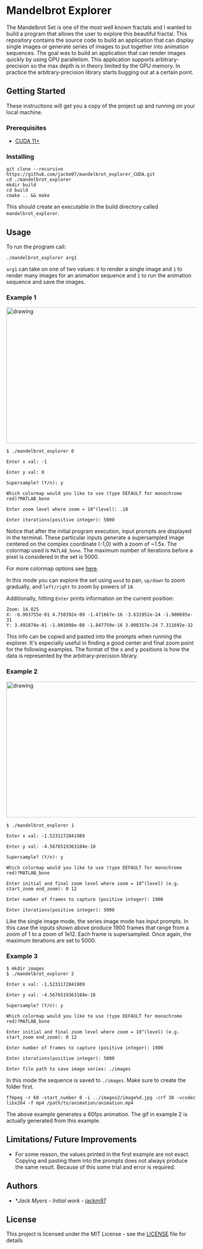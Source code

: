 # Mandelbrot Explorer

The Mandelbrot Set is one of the most well known fractals and I wanted to build a program that allows the user to explore this beautiful fractal. This repository contains the source code to build an application that can display single images or generate series of images to put together into animation sequences. The goal was to build an application that can render images quickly by using GPU parallelism. This application supports arbitrary-precision so the max depth is in theory limited by the GPU memory. In practice the arbitrary-precision library starts bugging out at a certain point.

## Getting Started

These instructions will get you a copy of the project up and running on your local machine.

### Prerequisites
- [CUDA 11+](https://developer.nvidia.com/cuda-toolkit)

### Installing
```
git clone --recursive https://github.com/jackm97/mandelbrot_explorer_CUDA.git
cd ./mandelbrot_explorer
mkdir build
cd build
cmake .. && make
```
This should create an executable in the build directory called `mandelbrot_explorer`.

## Usage
To run the program call:
```
./mandelbrot_explorer arg1
```
`arg1` can take on one of two values: `0` to render a single image and `1` to render many images for an animation sequence and `2` to run the animation sequence and save the images.

### Example 1
<img src="./examples/example1.png" alt="drawing" width="640" height="360"/>

```
$ ./mandelbrot_explorer 0

Enter x val: -1

Enter y val: 0

Supersample? (Y/n): y

Which colormap would you like to use (type DEFAULT for monochrome red)?MATLAB_bone

Enter zoom level where zoom = 10^(level): .18

Enter iterations(positive integer): 5000

```
Notice that after the initial program execution, input prompts are displayed in the terminal. These particular inputs generate a supersampled image centered on the complex coordinate (-1,0) with a zoom of ~1.5x. The colormap used is `MATLAB_bone`. The maximum number of iterations before a pixel is considered in the set is 5000.

For more colormap options see [here](https://github.com/kbinani/colormap-shaders).

In this mode you can explore the set using `wasd` to pan, `up/down` to zoom gradually, and `left/right` to zoom by powers of `10`.

Additionally, hitting `Enter` prints information on the current position:
```
Zoom: 14.825
X: -6.993755e-01 4.750392e-09 -1.471667e-16 -3.631952e-24 -1.900695e-31 
Y: 3.491874e-01 -1.001098e-08 -1.847759e-16 3.008357e-24 7.311692e-32  
```
This info can be copied and pasted into the prompts when running the explorer. It's especially useful in finding a good center and final zoom point for the following examples. The format of the x and y positions is how the data is represented by the arbitrary-precision library.

### Example 2
<img src="./examples/example2.gif" alt="drawing" width="640" height="360"/>

```
$ ./mandelbrot_explorer 1

Enter x val: -1.5231172841989

Enter y val: -4.5676519363104e-18

Supersample? (Y/n): y

Which colormap would you like to use (type DEFAULT for monochrome red)?MATLAB_bone

Enter initial and final zoom level where zoom = 10^(level) (e.g. start_zoom end_zoom): 0 12

Enter number of frames to capture (positive integer): 1900

Enter iterations(positive integer): 5000
```
Like the single image mode, the series image mode has input prompts. In this case the inputs shown above produce 1900 frames that range from a zoom of 1 to a zoom of 1e12. Each frame is supersampled. Once again, the maximum iterations are set to 5000.

### Example 3
```
$ mkdir images
$ ./mandelbrot_explorer 2

Enter x val: -1.5231172841989

Enter y val: -4.5676519363104e-18

Supersample? (Y/n): y

Which colormap would you like to use (type DEFAULT for monochrome red)?MATLAB_bone

Enter initial and final zoom level where zoom = 10^(level) (e.g. start_zoom end_zoom): 0 12

Enter number of frames to capture (positive integer): 1900

Enter iterations(positive integer): 5000

Enter file path to save image series: ./images
```
In this mode the sequence is saved to `./images`. Make sure to create the folder first.
```
ffmpeg -r 60 -start_number 0 -i ../images2/image%d.jpg -crf 30 -vcodec libx264 -f mp4 /path/to/animation/animation.mp4
```
The above example generates a 60fps animation. The gif in example 2 is actually generated from this example.

## Limitations/ Future Improvements
- For some reason, the values printed in the first example are not exact. Copying and pasting them into the prompts does not always produce the same result. Because of this some trial and error is required.

## Authors

* **Jack Myers* - *Initial work* - [jackm97](https://github.com/jackm97)

## License

This project is licensed under the MIT License - see the [LICENSE](LICENSE) file for details
